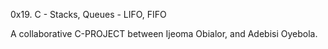 0x19. C - Stacks, Queues - LIFO, FIFO

A collaborative  C-PROJECT between Ijeoma Obialor, and  Adebisi Oyebola.
